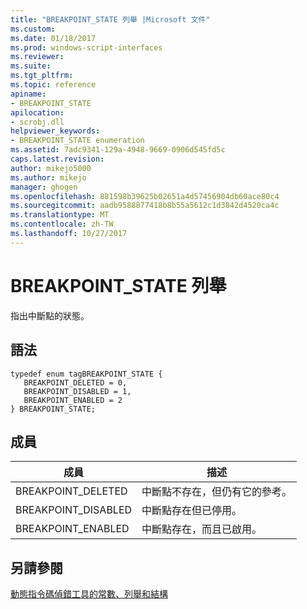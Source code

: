 ```yaml
---
title: "BREAKPOINT_STATE 列舉 |Microsoft 文件"
ms.custom: 
ms.date: 01/18/2017
ms.prod: windows-script-interfaces
ms.reviewer: 
ms.suite: 
ms.tgt_pltfrm: 
ms.topic: reference
apiname:
- BREAKPOINT_STATE
apilocation:
- scrobj.dll
helpviewer_keywords:
- BREAKPOINT_STATE enumeration
ms.assetid: 7adc9341-129a-4948-9669-0906d545fd5c
caps.latest.revision: 
author: mikejo5000
ms.author: mikejo
manager: ghogen
ms.openlocfilehash: 881598b39625b02651a4d57456904db60ace80c4
ms.sourcegitcommit: aadb9588877418b8b55a5612c1d3842d4520ca4c
ms.translationtype: MT
ms.contentlocale: zh-TW
ms.lasthandoff: 10/27/2017
---
```

# <a name="breakpointstate-enumeration"></a>BREAKPOINT_STATE 列舉
指出中斷點的狀態。  
  
## <a name="syntax"></a>語法  
  
```  
typedef enum tagBREAKPOINT_STATE {  
   BREAKPOINT_DELETED = 0,  
   BREAKPOINT_DISABLED = 1,  
   BREAKPOINT_ENABLED = 2  
} BREAKPOINT_STATE;  
```  
  
## <a name="members"></a>成員  
  
|成員|描述|  
|------------|-----------------|  
|BREAKPOINT_DELETED|中斷點不存在，但仍有它的參考。|  
|BREAKPOINT_DISABLED|中斷點存在但已停用。|  
|BREAKPOINT_ENABLED|中斷點存在，而且已啟用。|  
  
## <a name="see-also"></a>另請參閱  
 [動態指令碼偵錯工具的常數、列舉和結構](../../winscript/reference/active-script-debugger-constants-enumerations-and-structures.md)